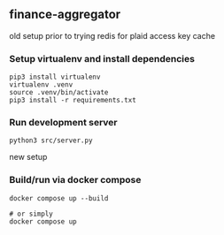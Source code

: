 ## finance-aggregator


old setup prior to trying redis for plaid access key cache
### Setup virtualenv and install dependencies

```
pip3 install virtualenv
virtualenv .venv
source .venv/bin/activate
pip3 install -r requirements.txt
```

### Run development server

```
python3 src/server.py
```

new setup
### Build/run via docker compose
```
docker compose up --build

# or simply
docker compose up
```